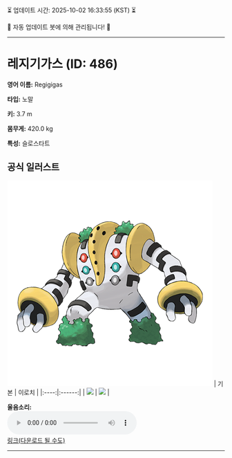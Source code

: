 
⏳ 업데이트 시간: 2025-10-02 16:33:55 (KST) ⏳

🤖 자동 업데이트 봇에 의해 관리됩니다! 🤖

---

# 레지기가스 (ID: 486)
**영어 이름:** Regigigas

**타입:** 노말

**키:** 3.7 m

**몸무게:** 420.0 kg

**특성:** 슬로스타트

## 공식 일러스트
![](https://raw.githubusercontent.com/PokeAPI/sprites/master/sprites/pokemon/other/official-artwork/486.png)
| 기본 | 이로치 |
|:----:|:------:|
| <img src="http://play.pokemonshowdown.com/sprites/ani/regigigas.gif" width="200"> | <img src="http://play.pokemonshowdown.com/sprites/ani-shiny/regigigas.gif" width="200"> |

**울음소리:**<br><audio controls src="https://raw.githubusercontent.com/PokeAPI/cries/main/cries/pokemon/latest/486.ogg"></audio><br> [링크(다운로드 될 수도)](https://raw.githubusercontent.com/PokeAPI/cries/main/cries/pokemon/latest/486.ogg)


---
